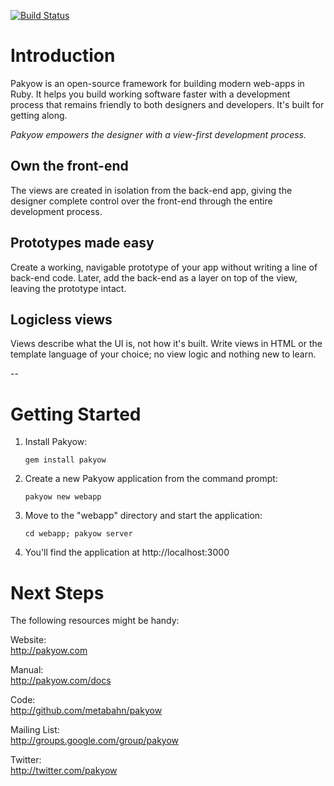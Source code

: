 [![Build Status](https://travis-ci.org/metabahn/pakyow.png)](https://travis-ci.org/metabahn/pakyow)

# Introduction

Pakyow is an open-source framework for building modern web-apps in Ruby. It
helps you build working software faster with a development process that remains 
friendly to both designers and developers. It's built for getting along.

*Pakyow empowers the designer with a view-first development process.*

## Own the front-end
The views are created in isolation from the back-end app, giving the designer 
complete control over the front-end through the entire development process.

## Prototypes made easy
Create a working, navigable prototype of your app without writing a line of back-end 
code. Later, add the back-end as a layer on top of the view, leaving the prototype intact.

## Logicless views
Views describe what the UI is, not how it's built. Write views in HTML or the 
template language of your choice; no view logic and nothing new to learn.

--

# Getting Started

1. Install Pakyow:

    `gem install pakyow`

2. Create a new Pakyow application from the command prompt:

    `pakyow new webapp`

3. Move to the "webapp" directory and start the application:

    `cd webapp; pakyow server`

4. You'll find the application at http://localhost:3000

# Next Steps

The following resources might be handy:

Website:  
http://pakyow.com

Manual:  
http://pakyow.com/docs

Code:  
http://github.com/metabahn/pakyow

Mailing List:  
http://groups.google.com/group/pakyow

Twitter:  
http://twitter.com/pakyow
